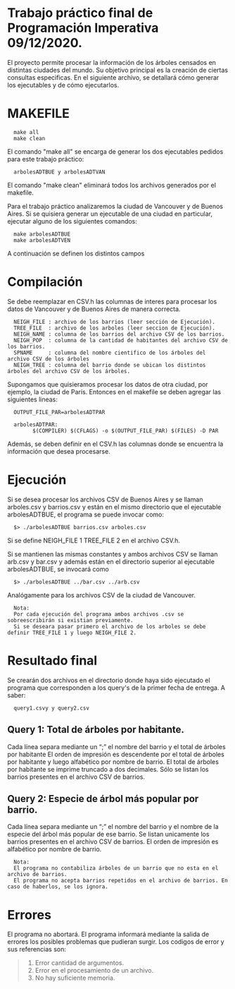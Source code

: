 # Trabajo práctico final de Programación Imperativa 09/12/2020.

El proyecto permite procesar la información de los árboles censados en distintas ciudades del mundo.
Su objetivo principal es la creación de ciertas consultas especificas.
En el siguiente archivo, se detallará cómo generar los ejecutables y de cómo ejecutarlos. 

# MAKEFILE

      make all 
      make clean 
      
El comando "make all" se encarga de generar los dos ejecutables pedidos para este trabajo práctico:

      arbolesADTBUE y arbolesADTVAN 

El comando "make clean" eliminará todos los archivos generados por el makefile.

Para el trabajo práctico analizaremos la ciudad de Vancouver y de Buenos Aires. Si se quisiera generar un ejecutable de una ciudad en particular, ejecutar alguno de los siguientes comandos:

      make arbolesADTBUE 
      make arbolesADTVEN 

A continuación se definen los distintos campos

# Compilación
Se debe reemplazar en CSV.h las columnas de interes para procesar los datos de Vancouver y de Buenos Aires de manera correcta.

      NEIGH_FILE : archivo de los barrios (leer sección de Ejecución).
      TREE_FILE  : archivo de los arboles (leer seccion de Ejecución).
      NEIGH_NAME : columna de los barrios del archivo CSV de los barrios.
      NEIGH_POP  : columna de la cantidad de habitantes del archivo CSV de los barrios.
      SPNAME     : columna del nombre cientifico de los árboles del archivo CSV de los árboles
      NEIGH_TREE : columna del barrio donde se ubican los distintos árboles del archivo CSV de los árboles.

Supongamos que quisieramos procesar los datos de otra ciudad, por ejemplo, la ciudad de París. Entonces en el makefile se deben agregar las siguientes lineas:
      
      OUTPUT_FILE_PAR=arbolesADTPAR

      arbolesADTPAR:
            $(COMPILER) $(CFLAGS) -o $(OUTPUT_FILE_PAR) $(FILES) -D PAR

Además, se deben definir en el CSV.h las columnas donde se encuentra la información que desea procesarse.
# Ejecución
Si se desea procesar los archivos CSV de Buenos Aires y se llaman arboles.csv y barrios.csv y están en el mismo directorio que el ejecutable arbolesADTBUE, el programa se puede invocar como: 

      $> ./arbolesADTBUE barrios.csv arboles.csv

Si se define NEIGH_FILE 1  TREE_FILE 2 en el archivo CSV.h. 
 
Si se mantienen las mismas constantes y ambos archivos CSV se llaman arb.csv y bar.csv y además están en el directorio superior al ejecutable arbolesADTBUE, se invocará como 
 
      $> ./arbolesADTBUE ../bar.csv ../arb.csv
      
Analógamente para los archivos CSV de la ciudad de Vancouver.

      Nota: 
      Por cada ejecución del programa ambos archivos .csv se sobreescribirán si existian previamente.
      Si se deseara pasar primero el archivo de los arboles se debe definir TREE_FILE 1 y luego NEIGH_FILE 2.

# Resultado final
Se crearán dos archivos en el directorio donde haya sido ejecutado el programa que corresponden a los query's de la primer fecha de entrega. A saber:

      query1.csvy y query2.csv

## Query 1: Total de árboles por habitante. 

Cada línea separa mediante un “;” el nombre del barrio y el total de árboles por habitante 
El orden de impresión es descendente por el total de árboles por habitante y luego alfabético por nombre de barrio. El total de árboles por habitante se imprime truncado a dos decimales.
Sólo se listan los barrios presentes en el archivo CSV de barrios.

## Query 2: Especie de árbol más popular por barrio. 
Cada línea separa mediante un “;” el nombre del barrio y el nombre de la especie del árbol más popular de ese barrio.
Se listan unicamente los barrios presentes en el archivo CSV de barrios.
El orden de impresión es alfabético por nombre de barrio.

      Nota: 
      El programa no contabiliza árboles de un barrio que no esta en el archivo de barrios.
      El programa no acepta barrios repetidos en el archivo de barrios. En caso de haberlos, se los ignora. 

# Errores
El programa no abortará. El programa informará mediante la salida de errores los posibles problemas que pudieran surgir. Los codigos de error y sus referencias son: 
>1) Error cantidad de argumentos.
>2) Error en el procesamiento de un archivo.
>3) No hay suficiente memoria.




